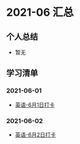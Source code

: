 # 2021-06 汇总

## 个人总结
* 暂无

## 学习清单
### 2021-06-01
* [英语-6月1日打卡](./2021-06-01/英语-6月1日打卡.md)

### 2021-06-02
* [英语-6月2日打卡](./2021-06-02/英语-6月2日打卡.md)
